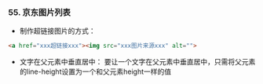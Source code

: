 ### 55. 京东图片列表

- 制作超链接图片的方式：

```html
<a href="xxx超链接xxx"><img src="xxx图片来源xxx" alt="">
```

- 文字在父元素中垂直居中：
要让一个文字在父元素中垂直居中，只需将父元素的line-height设置为一个和父元素height一样的值